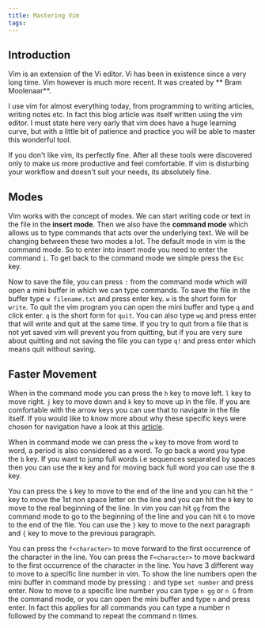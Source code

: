 ```yaml
---
title: Mastering Vim
tags:
---
```

## Introduction
Vim is an extension of the Vi editor. Vi has been in existence since a very long time. Vim however is much more recent. It was created by ** Bram Moolenaar**.

I use vim for almost everything today, from programming to writing articles, writing notes etc. In fact this blog article was itself written using the vim editor. I must state here very early that vim does have a huge learning curve, but with a little bit of patience and practice you will be able to master this wonderful tool.

If you don't like vim, its perfectly fine. After all these tools were discovered only to make us more productive and feel comfortable. If vim is disturbing your workflow and doesn't suit your needs, its absolutely fine.

## Modes
Vim works with the concept of modes. We can start writing code or text in the file in the **insert mode**. Then we also have the **command mode** which allows us to type commands that acts over the underlying text. We will be changing between these two modes a lot. The default mode in vim is the command mode. So to enter into insert mode you need to enter the command `i`. To get back to the command mode we simple press the `Esc` key.

Now to save the file, you can press `:` from the command mode which will open a mini buffer in which we can type commands. To save the file in the buffer type `w filename.txt` and press enter key. `w` is the short form for `write`. To quit the vim program you can open the mini buffer and type `q` and click enter. `q` is the short form for `quit`. You can also type `wq` and press enter that will write and quit at the same time. If you try to quit from a file that is not yet saved vim will prevent you from quitting, but if you are very sure about quitting and not saving the file you can type `q!` and press enter which means quit without saving.

## Faster Movement
When in the command mode you can press the `h` key to move left. `l` key to move right. `j` key to move down and `k` key to move up in the file. If you are comfortable with the arrow keys you can use that to navigate in the file itself. If you would like to know more about why these specific keys were chosen for navigation have a look at this [article](http://www.catonmat.net/blog/why-vim-uses-hjkl-as-arrow-keys).

When in command mode we can press the `w` key to move from word to word, a period is also considered as a word. To go back a word you type the `b` key. If you want to jump full words i.e sequences separated by spaces then you can use the `W` key and for moving back full word you can use the `B` key.

You can press the `$` key to move to the end of the line and you can hit the `^` key to move the 1st non space letter on the line and you can hit the `0` key to move to the real beginning of the line. In vim you can hit `gg` from the command mode to go to the beginning of the line and you can hit `G` to move to the end of the file. You can use the `}` key to move to the next paragraph and `{` key to move to the previous paragraph.

You can press the `f<character>` to move forward to the first occurrence of the character in the line. You can press the `F<character>` to move backward to the first occurrence of the character in the line. You have 3 different way to move to a specific line number in vim. To show the line numbers open the mini buffer in command mode by pressing `:` and type `set number` and press enter. Now to move to a specific line number you can type `n gg` or `n G` from the command mode, or you can open the mini buffer and type `n` and press enter. In fact this applies for all commands you can type a number n followed by the command to repeat the command n times.
